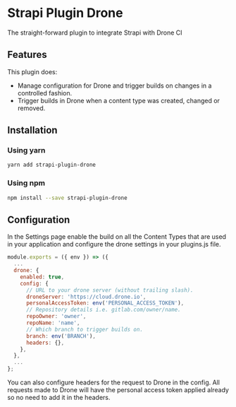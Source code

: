 # Strapi Plugin Drone

The straight-forward plugin to integrate Strapi with Drone CI

## Features

This plugin does:

- Manage configuration for Drone and trigger builds on changes in a controlled fashion.
- Trigger builds in Drone when a content type was created, changed or removed.

## Installation

### Using yarn

```sh
yarn add strapi-plugin-drone
```

### Using npm

```sh
npm install --save strapi-plugin-drone
```

## Configuration

In the Settings page enable the build on all the Content Types that are used in your application and configure the drone settings in your plugins.js file.

```js
module.exports = ({ env }) => ({
  ...
  drone: {
    enabled: true,
    config: {
      // URL to your drone server (without trailing slash).
      droneServer: 'https://cloud.drone.io',
      personalAccessToken: env('PERSONAL_ACCESS_TOKEN'),
      // Repository details i.e. gitlab.com/owner/name.
      repoOwner: 'owner',
      repoName: 'name',
      // Which branch to trigger builds on.
      branch: env('BRANCH'),
      headers: {},
    },
  },
  ...
};
```

You can also configure headers for the request to Drone in the config. All requests made to Drone will have the personal access token applied already so no need to add it in the headers.
